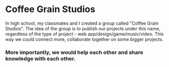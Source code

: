 # Coffee Grain Studios

In high school, my classmates and I created a group called "Coffee Grain Studios". 
The idea of the group is to publish our projects under this name, regardless of the type of project - web app/design/game/music/video. This way we could connect more, collaborate together on some bigger projects. 
### More importantly, we would help each other and share knowledge with each other.